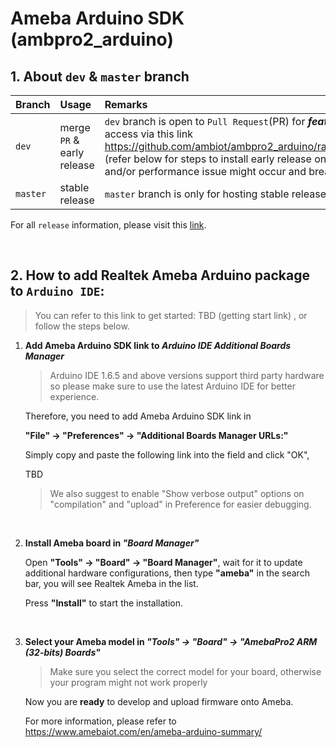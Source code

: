 # Ameba Arduino SDK (ambpro2_arduino)


## 1. About `dev` & `master` branch

|Branch|Usage|Remarks|
|:-----|:-----|:-----|
|`dev`| merge `PR` & early release| `dev` branch is open to `Pull Request`(PR) for ***feature addition*** and ***bug fix***. It will also have the latest features which you can access via this link https://github.com/ambiot/ambpro2_arduino/raw/dev/Arduino_package/package_realtek.com_amebapro2_early_index.json (refer below for steps to install early release on Arduino IDE, but please be noted that as this is a **early release**, bugs and/or performance issue might occur and break your program) |
|`master` | stable release| `master` branch is only for hosting stable release, no `PR` will be merged, refer to the following steps to use the stable release |


For all `release` information, please visit this [link](https://github.com/ambiot/ambpro2_arduino/releases).

</br>

## 2. How to add Realtek Ameba Arduino package to `Arduino IDE`:

> You can refer to this link to get started: TBD (getting start link)
> , or follow the steps below.

1. **Add Ameba Arduino SDK link to *Arduino IDE Additional Boards Manager***

    > Arduino IDE 1.6.5 and above versions support third party hardware so please make sure to use the latest Arduino IDE for better experience.

    Therefore, you need to add Ameba Arduino SDK link in 
    
    **"File" -> "Preferences" -> "Additional Boards Manager URLs:"**

    Simply copy and paste the following link into the field and click "OK",

     TBD

    > We also suggest to enable "Show verbose output" options on "compilation" and "upload" in Preference for easier debugging.
    
    </br>

2. **Install Ameba board in *"Board Manager"***

    Open **"Tools" -> "Board" -> "Board Manager"**, wait for it to update additional hardware configurations, then type **"ameba"** in the search bar, you will see Realtek Ameba in the list.

    Press **"Install"** to start the installation.
    
    </br>

3. **Select your Ameba model in *"Tools" -> "Board" -> "AmebaPro2 ARM (32-bits) Boards"***

    > Make sure you select the correct model for your board, otherwise your program might not work properly 

    Now you are **ready** to develop and upload firmware onto Ameba.

    For more information, please refer to https://www.amebaiot.com/en/ameba-arduino-summary/
    
    </br>

